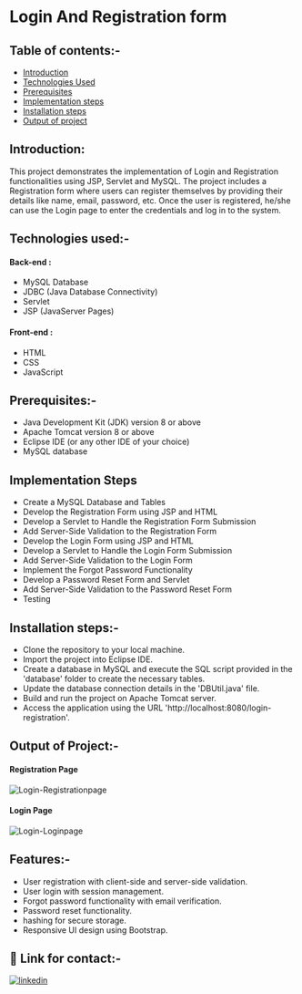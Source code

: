 # Login And Registration form

## Table of contents:-

- [Introduction](https://github.com/manikandaraj-T-N/Login/blob/main/README.md#introduction)
- [Technologies Used](https://github.com/manikandaraj-T-N/Login/blob/main/README.md#technologies-used-)
- [Prerequisites](https://github.com/manikandaraj-T-N/Login/blob/main/README.md#prerequisites-)
- [Implementation steps](https://github.com/manikandaraj-T-N/Login/blob/main/README.md#implementation-steps)
- [Installation steps](https://github.com/manikandaraj-T-N/Login/blob/main/README.md#installation-steps-)
- [Output of project](https://github.com/manikandaraj-T-N/Login/blob/main/README.md#output-of-project-)

## Introduction:
This project demonstrates the implementation of Login and Registration functionalities using JSP, Servlet and MySQL. The project includes a Registration form where users can register themselves by providing their details like name, email, password, etc. Once the user is registered, he/she can use the Login page to enter the credentials and log in to the system.

## Technologies used:-

#### Back-end :
- MySQL Database 
- JDBC (Java Database Connectivity)
- Servlet
- JSP (JavaServer Pages)

#### Front-end :
- HTML 
- CSS
- JavaScript

## Prerequisites:-

- Java Development Kit (JDK) version 8 or above
- Apache Tomcat version 8 or above
- Eclipse IDE (or any other IDE of your choice)
- MySQL database

## Implementation Steps
- Create a MySQL Database and Tables
- Develop the Registration Form using JSP and HTML
- Develop a Servlet to Handle the Registration Form Submission
- Add Server-Side Validation to the Registration Form
- Develop the Login Form using JSP and HTML
- Develop a Servlet to Handle the Login Form Submission
- Add Server-Side Validation to the Login Form
- Implement the Forgot Password Functionality
- Develop a Password Reset Form and Servlet
- Add Server-Side Validation to the Password Reset Form
- Testing

## Installation steps:-

- Clone the repository to your local machine.
- Import the project into Eclipse IDE.
- Create a database in MySQL and execute the SQL script provided in the 'database' folder to create the necessary tables.
- Update the database connection details in the 'DBUtil.java' file.
- Build and run the project on Apache Tomcat server.
- Access the application using the URL 'http://localhost:8080/login-registration'.

## Output of Project:-
#### Registration Page
![Login-Registrationpage](https://user-images.githubusercontent.com/93505267/234291593-066800a0-12a7-4f0c-bb35-1cdef2734bc5.png)


#### Login Page
![Login-Loginpage](https://user-images.githubusercontent.com/93505267/234291526-6d2df10b-68e5-47b4-ae55-25000f9afacc.png)

## Features:-

- User registration with client-side and server-side validation.
- User login with session management.
- Forgot password functionality with email verification.
- Password reset functionality.
-  hashing for secure storage.
- Responsive UI design using Bootstrap.

## 🔗 Link for contact:-

[![linkedin](https://img.shields.io/badge/linkedin-0A66C2?style=for-the-badge&logo=linkedin&logoColor=white)](https://www.linkedin.com/in/manikandaraj-t-n-834189173/)
